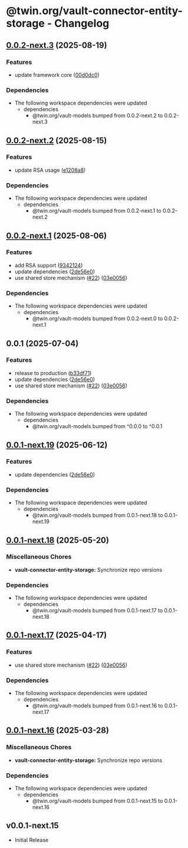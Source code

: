 # @twin.org/vault-connector-entity-storage - Changelog

## [0.0.2-next.3](https://github.com/twinfoundation/vault/compare/vault-connector-entity-storage-v0.0.2-next.2...vault-connector-entity-storage-v0.0.2-next.3) (2025-08-19)


### Features

* update framework core ([00d0dc0](https://github.com/twinfoundation/vault/commit/00d0dc0d9a23fd6cb8a006723cdaeffbf6c93f91))


### Dependencies

* The following workspace dependencies were updated
  * dependencies
    * @twin.org/vault-models bumped from 0.0.2-next.2 to 0.0.2-next.3

## [0.0.2-next.2](https://github.com/twinfoundation/vault/compare/vault-connector-entity-storage-v0.0.2-next.1...vault-connector-entity-storage-v0.0.2-next.2) (2025-08-15)


### Features

* update RSA usage ([e1208a8](https://github.com/twinfoundation/vault/commit/e1208a84e033d8c07685f33c2f5b61caff11f6be))


### Dependencies

* The following workspace dependencies were updated
  * dependencies
    * @twin.org/vault-models bumped from 0.0.2-next.1 to 0.0.2-next.2

## [0.0.2-next.1](https://github.com/twinfoundation/vault/compare/vault-connector-entity-storage-v0.0.2-next.0...vault-connector-entity-storage-v0.0.2-next.1) (2025-08-06)


### Features

* add RSA support ([9342124](https://github.com/twinfoundation/vault/commit/93421240da5fd9fd9354884a104dc417bb2e9106))
* update dependencies ([2de56e0](https://github.com/twinfoundation/vault/commit/2de56e06a662bd3eab83ee8e517d5ab327caaa9b))
* use shared store mechanism ([#22](https://github.com/twinfoundation/vault/issues/22)) ([03e0056](https://github.com/twinfoundation/vault/commit/03e0056600390272610f7afc2342163fe7de540d))


### Dependencies

* The following workspace dependencies were updated
  * dependencies
    * @twin.org/vault-models bumped from 0.0.2-next.0 to 0.0.2-next.1

## 0.0.1 (2025-07-04)


### Features

* release to production ([b33df71](https://github.com/twinfoundation/vault/commit/b33df712566e120ae0c103261ea6a8ad716dde37))
* update dependencies ([2de56e0](https://github.com/twinfoundation/vault/commit/2de56e06a662bd3eab83ee8e517d5ab327caaa9b))
* use shared store mechanism ([#22](https://github.com/twinfoundation/vault/issues/22)) ([03e0056](https://github.com/twinfoundation/vault/commit/03e0056600390272610f7afc2342163fe7de540d))


### Dependencies

* The following workspace dependencies were updated
  * dependencies
    * @twin.org/vault-models bumped from ^0.0.0 to ^0.0.1

## [0.0.1-next.19](https://github.com/twinfoundation/vault/compare/vault-connector-entity-storage-v0.0.1-next.18...vault-connector-entity-storage-v0.0.1-next.19) (2025-06-12)


### Features

* update dependencies ([2de56e0](https://github.com/twinfoundation/vault/commit/2de56e06a662bd3eab83ee8e517d5ab327caaa9b))


### Dependencies

* The following workspace dependencies were updated
  * dependencies
    * @twin.org/vault-models bumped from 0.0.1-next.18 to 0.0.1-next.19

## [0.0.1-next.18](https://github.com/twinfoundation/vault/compare/vault-connector-entity-storage-v0.0.1-next.17...vault-connector-entity-storage-v0.0.1-next.18) (2025-05-20)


### Miscellaneous Chores

* **vault-connector-entity-storage:** Synchronize repo versions


### Dependencies

* The following workspace dependencies were updated
  * dependencies
    * @twin.org/vault-models bumped from 0.0.1-next.17 to 0.0.1-next.18

## [0.0.1-next.17](https://github.com/twinfoundation/vault/compare/vault-connector-entity-storage-v0.0.1-next.16...vault-connector-entity-storage-v0.0.1-next.17) (2025-04-17)


### Features

* use shared store mechanism ([#22](https://github.com/twinfoundation/vault/issues/22)) ([03e0056](https://github.com/twinfoundation/vault/commit/03e0056600390272610f7afc2342163fe7de540d))


### Dependencies

* The following workspace dependencies were updated
  * dependencies
    * @twin.org/vault-models bumped from 0.0.1-next.16 to 0.0.1-next.17

## [0.0.1-next.16](https://github.com/twinfoundation/vault/compare/vault-connector-entity-storage-v0.0.1-next.15...vault-connector-entity-storage-v0.0.1-next.16) (2025-03-28)


### Miscellaneous Chores

* **vault-connector-entity-storage:** Synchronize repo versions


### Dependencies

* The following workspace dependencies were updated
  * dependencies
    * @twin.org/vault-models bumped from 0.0.1-next.15 to 0.0.1-next.16

## v0.0.1-next.15

- Initial Release
